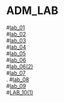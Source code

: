 # ADM_LAB
#[lab_01](https://github.com/Sony-Dodla/ADM_LAB/blob/main/ADM_LAB_1.ipynb)<br>
#[lab_02](https://github.com/Sony-Dodla/ADM_LAB/blob/main/ADM_LAB2.ipynb)<br>
#[lab_03](https://github.com/Sony-Dodla/ADM_LAB/blob/main/ADM_LAB_03.ipynb)<br>
#[lab_04](https://github.com/Sony-Dodla/ADM_LAB/blob/main/ADM-Lab-04.ipynb)<br>
#[lab_05](https://github.com/Sony-Dodla/ADM_LAB/blob/main/ADM_lab_05.ipynb)<br>
#[lab_06](https://github.com/Sony-Dodla/ADM_LAB/blob/main/lab_06.ipynb)<br>
#[lab_06(2)](https://github.com/Sony-Dodla/ADM_LAB/blob/main/ADM_LAB_06(2).ipynb)<br>
#[lab_07](https://github.com/Sony-Dodla/ADM_LAB/blob/main/ADM_lab_07.ipynb)<br>.
#[lab_08](https://github.com/Sony-Dodla/ADM_LAB/blob/main/ADM_LAB_08.ipynb)<br>
#[lab_09](https://github.com/Sony-Dodla/ADM_LAB/blob/main/ADM_LAB_09.ipynb)<br>
#[LAB_10(1)](https://github.com/Sony-Dodla/ADM_LAB/blob/main/ADM_LAB_10(1).ipynb)<br>
